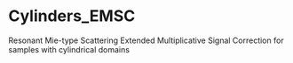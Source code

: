 # Cylinders_EMSC
Resonant Mie-type Scattering Extended Multiplicative Signal Correction for samples with cylindrical domains
